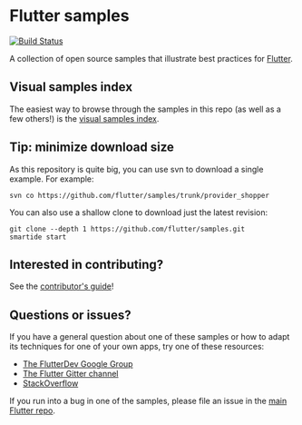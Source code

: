 # Flutter samples

[![Build Status](https://github.com/flutter/samples/workflows/Master%20Branch%20CI/badge.svg)](https://github.com/flutter/samples/actions?workflow=Master%20Branch%20CI)

A collection of open source samples that illustrate best practices for
[Flutter](https://flutter.dev).

## Visual samples index

The easiest way to browse through the samples in this repo (as well as a few others!)
is the [visual samples index](https://flutter.github.io/samples).

## Tip: minimize download size

As this repository is quite big, you can use svn to download a single example.
For example:

```
svn co https://github.com/flutter/samples/trunk/provider_shopper
```

You can also use a shallow clone to download just the latest revision:

```
git clone --depth 1 https://github.com/flutter/samples.git
smartide start
```

## Interested in contributing?

See the [contributor's guide](CONTRIBUTING.md)!

## Questions or issues?

If you have a general question about one of these samples or how to adapt its
techniques for one of your own apps, try one of these resources:

* [The FlutterDev Google Group](https://groups.google.com/forum/#!forum/flutter-dev)
* [The Flutter Gitter channel](https://gitter.im/flutter/flutter)
* [StackOverflow](https://stackoverflow.com/questions/tagged/flutter)

If you run into a bug in one of the samples, please file an issue in the
[main Flutter repo](https://github.com/flutter/flutter/issues).
